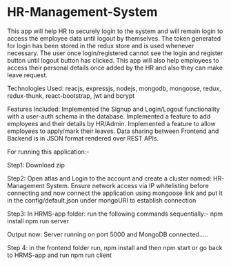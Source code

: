 # HR-Management-System

This app will help HR to securely login to the system and will remain login to access the employee data until logout by themselves. The token generated for login has been stored in the redux store and is used whenever necessary. The user once login/registered cannot see the login and register button until logout button has clicked. This app will also help employees to access their personal details once added by the HR and also they can make leave request.

Technologies Used: reacjs, expressjs, nodejs, mongodb, mongoose, redux, redux-thunk, react-bootstrap, jwt and bcrypt

Features Included:
Implemented the Signup and Login/Logout functionality with a user-auth schema in the database.
Implemented a feature to add employees and their details by HR/Admin.
Implemented a feature to allow employees to apply/mark their leaves.
Data sharing between Frontend and Backend is in JSON format rendered over REST APIs.

For running this application:-

Step1: Download zip

Step2: Open atlas and Login to the account and create a cluster named: HR-Management System. Ensure network access via IP whitelisting before connecting and now connect the application using mongoose link and put it in the config/default.json under mongoURI to establish connection

Step3: In HRMS-app folder: run the following commands sequentially:- npm install npm run server

Output now: Server running on port 5000 and MongoDB connected.....

Step 4: in the frontend folder run, npm install and then npm start or go back to HRMS-app and run npm run client
